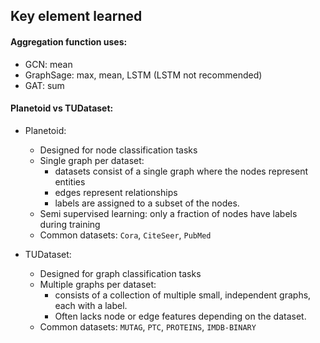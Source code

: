 ## Key element learned

#### Aggregation function uses:
- GCN: mean
- GraphSage: max, mean, LSTM (LSTM not recommended)
- GAT: sum

#### Planetoid vs TUDataset:
- Planetoid:
    - Designed for node classification tasks 
    - Single graph per dataset:
        - datasets consist of a single graph where the nodes represent entities
        - edges represent relationships
        - labels are assigned to a subset of the nodes.
    - Semi supervised learning: only a fraction of nodes have labels during training
    - Common datasets: `Cora`, `CiteSeer`, `PubMed`

- TUDataset:
    - Designed for graph classification tasks
    - Multiple graphs per dataset:
        - consists of a collection of multiple small, independent graphs, each with a label.
        - Often lacks node or edge features depending on the dataset.
    - Common datasets: `MUTAG`, `PTC`, `PROTEINS`, `IMDB-BINARY`